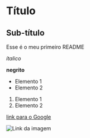 # Título

## Sub-título

Esse é o meu primeiro README

*ítalico*

**negrito**

- Elemento 1
- Elemento 2

1) Elemento 1
2) Elemento 2

[link para o Google](https://www.google.com.br)

![Link da imagem](https://encrypted-tbn0.gstatic.com/images?q=tbn:ANd9GcQPzcoIAL0cRWZ3IM5F79bnMYpeHAlZPXMRjMesLZgT7g&s)